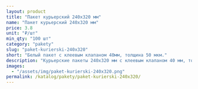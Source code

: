 ```yaml
---
layout: product
title: "Пакет курьерский 240x320 мм"
name: "Пакет курьерский 240x320 мм"
price: 3.8
unit: "₽/шт"
min_qty: "100 шт"
category: "pakety"
slug: "paket-kurierski-240x320"
short: "Белый пакет с клеевым клапаном 40мм, толщина 50 мкм."
description: "Курьерские пакеты 240х320 мм с клеевым клапаном 40 мм, толщина 50 мкм. Прочные упаковочные пакеты для отправки и доставки товаров. Купить оптом в Екатеринбурге с доставкой по России."
images:
  - "/assets/img/paket-kurierski-240x320.png"
permalink: /katalog/pakety/paket-kurierski-240x320/
---
```

